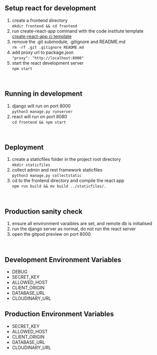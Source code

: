 

## Setup react for development
1. create a frontend directory  
`mkdir frontend && cd frontend`
2. run create-react-app command with the code institute template  
[create-react-app ci template](https://github.com/Code-Institute-Org/cra-template-moments)
3. remove the .git submodule, .gitignore and README.md  
`rm -rf .git .gitignore README.md`
4. add proxy url to package.json  
`"proxy": "http://localhost:8000"`
5. start the react development server  
`npm start`

<br/>

## Running in development
1. django will run on port 8000  
`python3 manage.py runserver`
2. react will run on port 8080  
`cd frontend && npm start`

<br/>

## Deployment

1. create a staticfiles folder in the project root directory  
`mkdir staticfiles`
2. collect admin and rest framework staticfiles  
`python3 manage.py collectstatic`
3. cd to the frontend directory and compile the react app  
`npm run build && mv build ../staticfiles/.`
 
<br/>

## Production sanity check
1. ensure all environment varaibles are set, and remote db is initialised
2. run the django server as normal, do not run the react server
3. open the gitpod preview on port 8000

<br/>

## Development Environment Variables

- DEBUG
- SECRET_KEY
- ALLOWED_HOST
- CLIENT_ORIGIN
- DATABASE_URL
- CLOUDINARY_URL

## Production Environment Variables

- SECRET_KEY
- ALLOWED_HOST
- CLIENT_ORIGIN
- DATABASE_URL
- CLOUDINARY_URL


